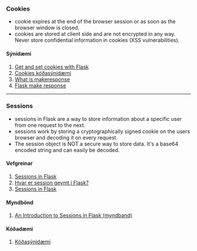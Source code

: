 ### Cookies

* cookie expires at the end of the browser session or as soon as the browser window is closed. 
* cookies are stored at client side and are not encrypted in any way. Never store confidential information in cookies (XSS vulnerabilities).

#### Sýnidæmi

<!--1. [Flask cookies (vefgrein)](https://pythonise.com/series/learning-flask/flask-cookies)-->
1. [Get and set cookies with Flask](https://pythonbasics.org/flask-cookies/)
1. [Cookies kóðasýnidæmi](https://github.com/vefthroun/Namsefni/tree/main/5-Cookies%26Sessions/Cookies)
1. [What is makeresponse](https://www.educative.io/answers/what-is-flaskmakeresponse)
1. [Flask make response](https://www.educba.com/flask-make_response/)

---

### Sessions
- sessions in Flask are a way to store information about a specific user from one request to the next.
- sessions work by storing a cryptographically signed cookie on the users browser and decoding it on every request.
- The session object is NOT a secure way to store data. It's a base64 encoded string and can easily be decoded.

#### Vefgreinar
1. [Sessions in Flask](https://overiq.com/flask-101/sessions-in-flask/)
1. [Hvar er session geymt í Flask?](https://stackoverflow.com/questions/52677755/where-does-flask-store-the-sessions)
1. [Sessions in Flask](https://testdriven.io/blog/flask-sessions/)



#### Myndbönd
<!-- 1. [An Introduction to Sessions in Flask (myndband)](https://www.youtube.com/watch?v=T1ZVyY1LWOg) _private?_ -->
1. [An Introduction to Sessions in Flask (myndband)](https://www.youtube.com/watch?v=WsoL4MIhJbg)

#### Kóðadæmi
1. [Kóðasýnidæmi](https://github.com/vefthroun/Namsefni/tree/main/5-Cookies%26Sessions/Sessions) 

<!--1. [The Flask session object](https://pythonise.com/series/learning-flask/flask-session-object)-->

